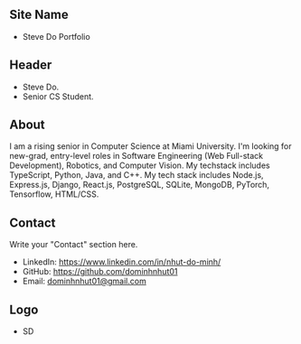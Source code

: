 ## Site Name
- Steve Do Portfolio

## Header
- Steve Do. 
- Senior CS Student.

## About
​I am a rising senior in Computer Science at Miami University. I'm looking for new-grad, entry-level roles in Software Engineering (Web Full-stack Development), Robotics, and Computer Vision. 
My techstack includes TypeScript, Python, Java, and C++. My tech stack includes Node.js, Express.js, Django, React.js, PostgreSQL, SQLite, MongoDB, PyTorch, Tensorflow, HTML/CSS.

## Contact
Write your "Contact" section here.
- LinkedIn: https://www.linkedin.com/in/nhut-do-minh/
- GitHub: https://github.com/dominhnhut01
- Email: dominhnhut01@gmail.com

## Logo
- SD